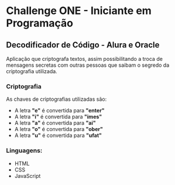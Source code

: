 # Challenge ONE - Iniciante em Programação

## Decodificador de Código - Alura e Oracle

Aplicação que criptografa textos, assim possibilitando a troca de mensagens secretas com outras pessoas que saibam o segredo da criptografia utilizada.

### Criptografia
As chaves de criptografias utilizadas são:
- A letra __"e"__ é convertida para __"enter"__
- A letra __"i"__ é convertida para __"imes"__
- A letra __"a"__ é convertida para __"ai"__
- A letra __"o"__ é convertida para __"ober"__
- A letra __"u"__ é convertida para __"ufat"__

### Linguagens:
- HTML
- CSS
- JavaScript
